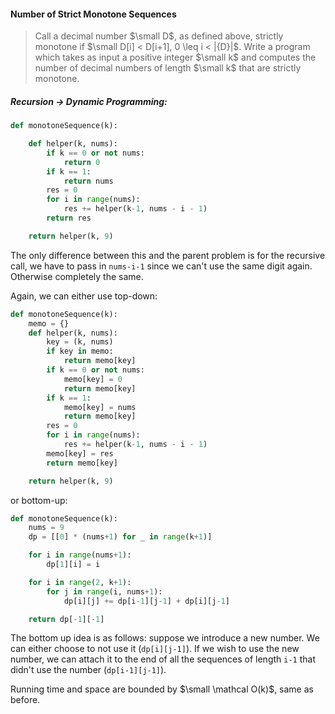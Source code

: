 #### Number of Strict Monotone Sequences

> Call a decimal number $\small D$, as defined above, strictly monotone if $\small D[i] < D[i+1], 0 \leq i < |{D}|$. Write a program which takes as input a positive integer $\small k$ and computes the number of decimal numbers of length $\small k$ that are strictly monotone.

##### Recursion -&gt; Dynamic Programming:

```py
def monotoneSequence(k):

    def helper(k, nums):
        if k == 0 or not nums:
            return 0
        if k == 1:
            return nums
        res = 0
        for i in range(nums):
            res += helper(k-1, nums - i - 1)
        return res

    return helper(k, 9)
```

The only difference between this and the parent problem is for the recursive call, we have to pass in `nums-i-1` since we can't use the same digit again. Otherwise completely the same.

Again, we can either use top-down:

```py
def monotoneSequence(k):
    memo = {}
    def helper(k, nums):
        key = (k, nums)
        if key in memo:
            return memo[key]
        if k == 0 or not nums:
            memo[key] = 0
            return memo[key]
        if k == 1:
            memo[key] = nums
            return memo[key]
        res = 0
        for i in range(nums):
            res += helper(k-1, nums - i - 1)
        memo[key] = res
        return memo[key]

    return helper(k, 9)
```

or bottom-up:

```py
def monotoneSequence(k):
    nums = 9
    dp = [[0] * (nums+1) for _ in range(k+1)]

    for i in range(nums+1):
        dp[1][i] = i

    for i in range(2, k+1):
        for j in range(i, nums+1):
            dp[i][j] += dp[i-1][j-1] + dp[i][j-1]

    return dp[-1][-1]
```

The bottom up idea is as follows: suppose we introduce a new number. We can either choose to not use it \(`dp[i][j-1]`\). If we wish to use the new number, we can attach it to the end of all the sequences of length `i-1` that didn't use the number \(`dp[i-1][j-1]`\).

Running time and space are bounded by $\small \mathcal O(k)$, same as before.

